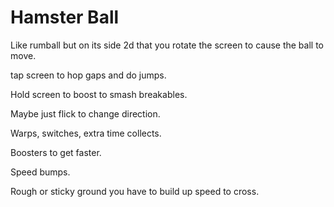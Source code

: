 # Hamster Ball

Like rumball but on its side 2d that you rotate the screen to cause the ball to move.

tap screen to hop gaps and do jumps.

Hold screen to boost to smash breakables.

Maybe just flick to change direction.

Warps, switches, extra time collects.

Boosters to get faster.

Speed bumps.

Rough or sticky ground you have to build up speed to cross.

